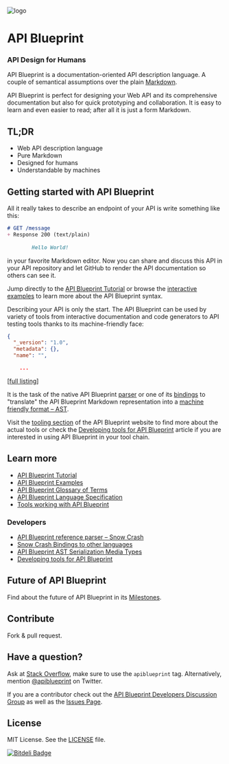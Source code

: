 ![logo](https://raw.github.com/apiaryio/api-blueprint/gh-pages/assets/logo_apiblueprint.png) 

# API Blueprint 
### API Design for Humans
API Blueprint is a documentation-oriented API description language. A couple of semantical assumptions over the plain [Markdown](http://daringfireball.net/projects/markdown/).

API Blueprint is perfect for designing your Web API and its comprehensive documentation but also for quick prototyping and collaboration. It is easy to learn and even easier to read; after all it is just a form Markdown.

## TL;DR
+ Web API description language
+ Pure Markdown
+ Designed for humans
+ Understandable by machines

## Getting started with API Blueprint
All it really takes to describe an endpoint of your API is write something like this: 

```md
# GET /message
+ Response 200 (text/plain)
    
        Hello World!
```
        
in your favorite Markdown editor. Now you can share and discuss this API in your API repository and let GitHub to render the API documentation so others can see it. 

Jump directly to the [API Blueprint Tutorial](Tutorial.md) or browse the [interactive examples](http://apiblueprint.org) to learn more about the API Blueprint syntax.

Describing your API is only the start. The API Blueprint can be used by variety of tools from interactive documentation and code generators to API testing tools thanks to its machine-friendly face:

```json
{
  "_version": "1.0",
  "metadata": {},
  "name": "",

    ...
```
\[[full listing](https://gist.github.com/zdne/6560278#file-gistfile1-json)\]

It is the task of the native API Blueprint [parser](https://github.com/apiaryio/snowcrash) or one of its [bindings](https://github.com/apiaryio/snowcrash#bindings) to "translate" the API Blueprint Markdown representation into a [machine friendly format – AST](https://github.com/apiaryio/snowcrash#ast).

Visit the [tooling section](http://apiblueprint.org/#tooling) of the API Blueprint website to find more about the actual tools or check the [Developing tools for API Blueprint](https://github.com/apiaryio/api-blueprint/wiki/Developing-tools-for-API-Blueprint) article if you are interested in using API Blueprint in your tool chain.

## Learn more
+ [API Blueprint Tutorial](Tutorial.md)
+ [API Blueprint Examples](examples)
+ [API Blueprint Glossary of Terms](Glossary%20of%20Terms.md)
+ [API Blueprint Language Specification](API%20Blueprint%20Specification.md)
+ [Tools working with API Blueprint](http://apiblueprint.org/#tooling)

### Developers 
+ [API Blueprint reference parser – Snow Crash](https://github.com/apiaryio/snowcrash)
+ [Snow Crash Bindings to other languages](https://github.com/apiaryio/snowcrash#bindings)
+ [API Blueprint AST Serialization Media Types](https://github.com/apiaryio/api-blueprint-ast)
+ [Developing tools for API Blueprint](https://github.com/apiaryio/api-blueprint/wiki/Developing-tools-for-API-Blueprint)

## Future of API Blueprint
Find about the future of API Blueprint in its [Milestones](https://github.com/apiaryio/api-blueprint/issues/milestones).
 
## Contribute
Fork & pull request.

## Have a question?
Ask at [Stack Overflow](http://stackoverflow.com/questions/tagged/apiblueprint), make sure to use the `apiblueprint` tag. Alternatively, mention [@apiblueprint](https://twitter.com/apiblueprint) on Twitter. 

If you are a contributor check out the [API Blueprint Developers Discussion Group](https://groups.google.com/forum/?fromgroups#!forum/apiblueprint-dev) as well as the [Issues Page](https://github.com/apiaryio/api-blueprint/issues).

## License
MIT License. See the [LICENSE](https://github.com/apiaryio/api-blueprint/blob/master/LICENSE) file.


[![Bitdeli Badge](https://d2weczhvl823v0.cloudfront.net/aimeedonahue/api-blueprint/trend.png)](https://bitdeli.com/free "Bitdeli Badge")


